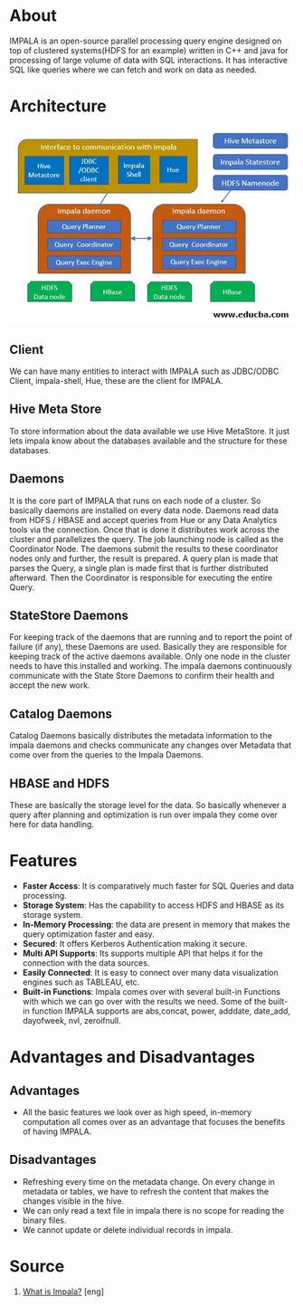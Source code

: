 # About 
IMPALA is an open-source parallel processing query engine designed on top of clustered systems(HDFS for an example) written in C++ and java for processing of large volume of data with SQL interactions. It has interactive SQL like queries where we can fetch and work on data as needed.

# Architecture
![Alt text](data-img\impala-architecture-image.webp)

## Client
We can have many entities to interact with IMPALA such as JDBC/ODBC Client, impala-shell, Hue, these are the client for IMPALA.

## Hive Meta Store
To store information about the data available we use Hive MetaStore. It just lets impala know about the databases available and the structure for these databases.

## Daemons
It is the core part of IMPALA that runs on each node of a cluster. So basically daemons are installed on every data node. Daemons read data from HDFS / HBASE and accept queries from Hue or any Data Analytics tools via the connection. Once that is done it distributes work across the cluster and parallelizes the query.
The job launching node is called as the Coordinator Node. The daemons submit the results to these coordinator nodes only and further, the result is prepared. A query plan is made that parses the Query, a single plan is made first that is further distributed afterward. Then the Coordinator is responsible for executing the entire Query.

## StateStore Daemons
For keeping track of the daemons that are running and to report the point of failure (if any), these Daemons are used. Basically they are responsible for keeping track of the active daemons available. Only one node in the cluster needs to have this installed and working. The impala daemons continuously communicate with the State Store Daemons to confirm their health and accept the new work.

## Catalog Daemons
Catalog Daemons basically distributes the metadata information to the impala daemons and checks communicate any changes over Metadata that come over from the queries to the Impala Daemons.

## HBASE and HDFS
These are basically the storage level for the data. So basically whenever a query after planning and optimization is run over impala they come over here for data handling.

# Features
- **Faster Access**: It is comparatively much faster for SQL Queries and data processing.
- **Storage System**: Has the capability to access HDFS and HBASE as its storage system.
- **In-Memory Processing**: the data are present in memory that makes the query optimization faster and easy.
- **Secured**: It offers Kerberos Authentication making it secure.
- **Multi API Supports**: Its supports multiple API that helps it for the connection with the data sources.
- **Easily Connected**: It is easy to connect over many data visualization engines such as TABLEAU, etc.
- **Built-in Functions**: Impala comes over with several built-in Functions with which we can go over with the results we need. Some of the built-in function IMPALA supports are abs,concat, power, adddate, date_add, dayofweek, nvl, zeroifnull.

# Advantages and Disadvantages
## Advantages
- All the basic features we look over as high speed, in-memory computation all comes over as an advantage that focuses the benefits of having IMPALA.

## Disadvantages
- Refreshing every time on the metadata change. On every change in metadata or tables, we have to refresh the content that makes the changes visible in the hive.
- We can only read a text file in impala there is no scope for reading the binary files.
- We cannot update or delete individual records in impala.

# Source
1. [What is Impala?](https://www.educba.com/what-is-impala/) [eng]